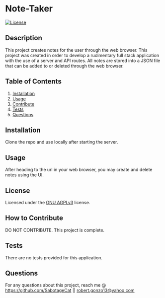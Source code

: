 # Note-Taker
  [![License](https://img.shields.io/badge/License-GNU%20AGPLv3-green)](#license)

  ## Description

  This project creates notes for the user through the web browser. This project was created in order to develop a rudimentary full stack application with the use of a server and API routes. All notes are stored into a JSON file that can be added to or deleted through the web browser.

  ## Table of Contents
  1. [Installation](#installation)
  2. [Usage](#usage)
  3. [Contribute](#contributions)
  4. [Tests](#tests)
  5. [Questions](#questions)

  <a name='installation'></a>
  ## Installation

  Clone the repo and use locally after starting the server.
  <a name='usage'></a>
  ## Usage

  After heading to the url in your web browser, you may create and delete notes using the UI.

  
  <a name='license'></a>
  ## License

  Licensed under the [GNU AGPLv3](https://choosealicense.com/licenses/agpl-3.0/) license.
    
  <a name='contributions'></a>
  ## How to Contribute

  DO NOT CONTRIBUTE. This project is complete.
  <a name='tests'></a>
  ## Tests

  There are no tests provided for this application.
  <a name='questions'></a>
  ## Questions

  For any questions about this project, reach me @ https://github.com/SabotageCat || robert.gonzo13@yahoo.com

  